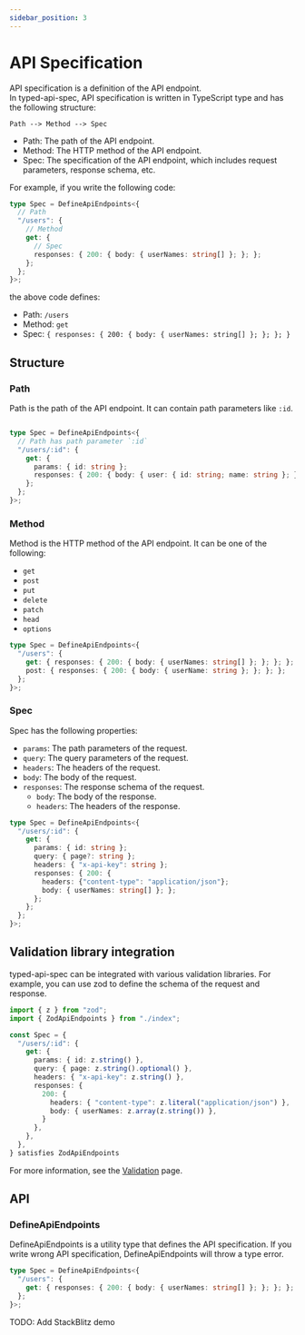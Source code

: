 ```yaml
---
sidebar_position: 3
---
```


# API Specification

API specification is a definition of the API endpoint.  
In typed-api-spec, API specification is written in TypeScript type and has the following structure:

```
Path --> Method --> Spec
```

- Path: The path of the API endpoint.
- Method: The HTTP method of the API endpoint.
- Spec: The specification of the API endpoint, which includes request parameters, response schema, etc.

For example, if you write the following code:

```typescript
type Spec = DefineApiEndpoints<{
  // Path
  "/users": {
    // Method
    get: {
      // Spec
      responses: { 200: { body: { userNames: string[] }; }; };
    };
  };
}>;
```

the above code defines:
- Path: `/users`
- Method: `get`
- Spec: `{ responses: { 200: { body: { userNames: string[] }; }; }; }`

## Structure

### Path

Path is the path of the API endpoint.
It can contain path parameters like `:id`.

```typescript

type Spec = DefineApiEndpoints<{
  // Path has path parameter `:id`
  "/users/:id": {
    get: {
      params: { id: string };
      responses: { 200: { body: { user: { id: string; name: string }; }; }; };
    };
  };
}>;
```

### Method

Method is the HTTP method of the API endpoint.
It can be one of the following:
- `get`
- `post`
- `put`
- `delete`
- `patch`
- `head`
- `options`

```typescript
type Spec = DefineApiEndpoints<{
  "/users": {
    get: { responses: { 200: { body: { userNames: string[] }; }; }; };
    post: { responses: { 200: { body: { userName: string }; }; }; };
  };
}>;
```

### Spec

Spec has the following properties:
- `params`: The path parameters of the request.
- `query`: The query parameters of the request.
- `headers`: The headers of the request.
- `body`: The body of the request.
- `responses`: The response schema of the request.
  - `body`: The body of the response.
  - `headers`: The headers of the response.
  
```typescript
type Spec = DefineApiEndpoints<{
  "/users/:id": {
    get: {
      params: { id: string };
      query: { page?: string };
      headers: { "x-api-key": string };
      responses: { 200: {
        headers: {"content-type": "application/json"};
        body: { userNames: string[] }; };
      };
    };
  };
}>;
```

## Validation library integration

typed-api-spec can be integrated with various validation libraries.
For example, you can use zod to define the schema of the request and response.

```typescript
import { z } from "zod";
import { ZodApiEndpoints } from "./index";

const Spec = {
  "/users/:id": {
    get: {
      params: { id: z.string() },
      query: { page: z.string().optional() },
      headers: { "x-api-key": z.string() },
      responses: {
        200: {
          headers: { "content-type": z.literal("application/json") },
          body: { userNames: z.array(z.string()) },
        }
      },
    },
  },
} satisfies ZodApiEndpoints
```

For more information, see the [Validation](/typed-api-spec/docs/category/validation) page.

## API

### DefineApiEndpoints

DefineApiEndpoints is a utility type that defines the API specification.
If you write wrong API specification, DefineApiEndpoints will throw a type error.

```typescript
type Spec = DefineApiEndpoints<{
  "/users": {
    get: { responses: { 200: { body: { userNames: string[] }; }; }; };
  };
}>;
```

TODO: Add StackBlitz demo